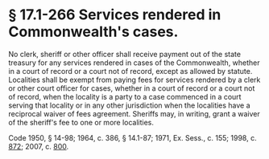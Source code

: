 # § 17.1-266 Services rendered in Commonwealth's cases.

<p>No clerk, sheriff or other officer shall receive payment out of the state treasury for any services rendered in cases of the Commonwealth, whether in a court of record or a court not of record, except as allowed by statute. Localities shall be exempt from paying fees for services rendered by a clerk or other court officer for cases, whether in a court of record or a court not of record, when the locality is a party to a case commenced in a court serving that locality or in any other jurisdiction when the localities have a reciprocal waiver of fees agreement. Sheriffs may, in writing, grant a waiver of the sheriff's fee to one or more localities.</p><p>Code 1950, § 14-98; 1964, c. 386, § 14.1-87; 1971, Ex. Sess., c. 155; 1998, c. <a href='http://lis.virginia.gov/cgi-bin/legp604.exe?981+ful+CHAP0872'>872</a>; 2007, c. <a href='http://lis.virginia.gov/cgi-bin/legp604.exe?071+ful+CHAP0800'>800</a>.</p>